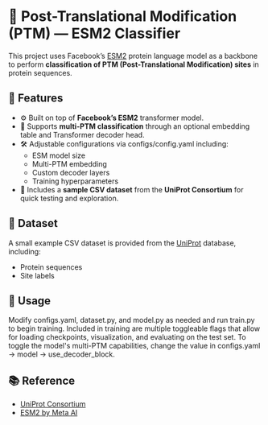 # 🧬 Post-Translational Modification (PTM) — ESM2 Classifier

This project uses Facebook’s [ESM2](https://github.com/facebookresearch/esm) protein language model as a backbone to perform **classification of PTM (Post-Translational Modification) sites** in protein sequences.

## 🚀 Features

- ⚙️ Built on top of **Facebook’s ESM2** transformer model.
- 🧩 Supports **multi-PTM classification** through an optional embedding table and Transformer decoder head.
- 🛠 Adjustable configurations via configs/config.yaml including:
  - ESM model size
  - Multi-PTM embedding
  - Custom decoder layers
  - Training hyperparameters
- 📁 Includes a **sample CSV dataset** from the **UniProt Consortium** for quick testing and exploration.

## 📂 Dataset

A small example CSV dataset is provided from the [UniProt](https://www.uniprot.org/) database, including:
- Protein sequences
- Site labels

## 📝 Usage

Modify configs.yaml, dataset.py, and model.py as needed and run train.py to begin training. Included in training are multiple toggleable flags that allow for loading checkpoints, visualization, and evaluating on the test set. To toggle the model's multi-PTM capabilities, change the value in configs.yaml -> model -> use_decoder_block.

## 📚 Reference

- [UniProt Consortium](https://www.uniprot.org/)
- [ESM2 by Meta AI](https://github.com/facebookresearch/esm)
